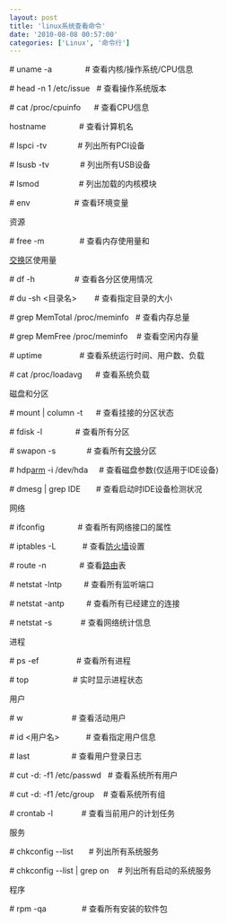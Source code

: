```yaml
---
layout: post
title: 'linux系统查看命令'
date: '2010-08-08 00:57:00'
categories: ['Linux', '命令行']
---
```

<p># uname -a               # 查看内核/操作系统/CPU信息</p>
<p># head -n 1 /etc/issue      # 查看操作系统版本</p>  
<p># cat /proc/cpuinfo         # 查看CPU信息</p> 
<p>hostname               # 查看计算机名</p>  
<p># lspci -tv              # 列出所有PCI设备</p>  
<!--more-->
<p># lsusb -tv              # 列出所有USB设备</p>  
<p># lsmod                  # 列出加载的内核模块</p>  
<p># env                    # 查看环境变量</p>
<p>资源</p>
<p># free -m                # 查看内存使用量和</p>
<a href="http://cisco.chinaitlab.com/List_7.html">交换</a>区使用量 </p> 
<p># df -h                  # 查看各分区使用情况  </p>
<p># du -sh &lt;目录名&gt;        # 查看指定目录的大小  </p>
<p># grep MemTotal /proc/meminfo   # 查看内存总量  </p>
<p># grep MemFree /proc/meminfo    # 查看空闲内存量  </p>
<p># uptime                 # 查看系统运行时间、用户数、负载  </p>
<p># cat /proc/loadavg      # 查看系统负载  </p>
<p>磁盘和分区  </p>
<p># mount | column -t      # 查看挂接的分区状态  </p>
<p># fdisk -l               # 查看所有分区  </p>
<p># swapon -s              # 查看所有<a href="http://cisco.chinaitlab.com/List_7.html">交换</a>分区  </p>
<p># hdp<a href="http://embed.chinaitlab.com">arm</a> -i /dev/hda     # 查看磁盘参数(仅适用于IDE设备) </p> 
<p># dmesg | grep IDE       # 查看启动时IDE设备检测状况  </p>
<p>网络  </p>
<p># ifconfig               # 查看所有网络接口的属性  </p>
<p># iptables -L            # 查看<a href="http://security.chinaitlab.com/List_1291.html">防火墙</a>设置 </p> 
<p># route -n               # 查看<a href="http://cisco.chinaitlab.com/List_6.html">路由</a>表  </p>
<p># netstat -lntp          # 查看所有监听端口  </p>
<p># netstat -antp          # 查看所有已经建立的连接  </p>
<p># netstat -s             # 查看网络统计信息  </p>
<p>进程  </p>
<p># ps -ef                 # 查看所有进程  </p>
<p># top                    # 实时显示进程状态  </p>
<p>用户  </p>
<p># w                      # 查看活动用户  </p>
<p># id &lt;用户名&gt;            # 查看指定用户信息  </p>
<p># last                   # 查看用户登录日志  </p>
<p># cut -d: -f1 /etc/passwd   # 查看系统所有用户  </p>
<p># cut -d: -f1 /etc/group    # 查看系统所有组  </p>
<p># crontab -l             # 查看当前用户的计划任务  </p>
<p>服务  </p>
<p># chkconfig --list       # 列出所有系统服务  </p>
<p># chkconfig --list | grep on    # 列出所有启动的系统服务  </p>
<p>程序  </p>
<p># rpm -qa                # 查看所有安装的软件包</p>
